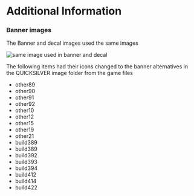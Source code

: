 # Additional Information

### Banner images
The Banner and decal images used the same images

![same image used in banner and decal](/assets/images/nms/additionalBanner.jpg)

The following items had their icons changed to the banner alternatives in the QUICKSILVER image folder from the game files

- other89
- other90
- other91
- other92
- other10
- other12
- other15
- other19
- other21
- build389
- build389
- build392
- build393
- build394
- build412
- build414
- build422
